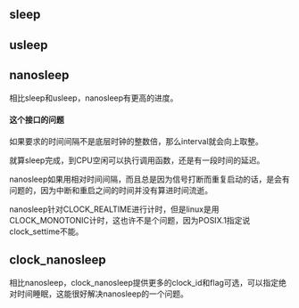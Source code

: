 ## sleep
## usleep
## nanosleep
相比sleep和usleep，nanosleep有更高的进度。
#### 这个接口的问题
如果要求的时间间隔不是底层时钟的整数倍，那么interval就会向上取整。

就算sleep完成，到CPU空闲可以执行调用函数，还是有一段时间的延迟。

nanosleep如果用相对时间间隔，而且总是因为信号打断而重复启动的话，是会有问题的，因为中断和重启之间的时间并没有算进时间流逝。

nanosleep针对CLOCK_REALTIME进行计时，但是linux是用CLOCK_MONOTONIC计时，这也许不是个问题，因为POSIX.1指定说clock_settime不能。

## clock_nanosleep

相比nanosleep，clock_nanosleep提供更多的clock_id和flag可选，可以指定绝对时间睡眠，这能很好解决nanosleep的一个问题。
